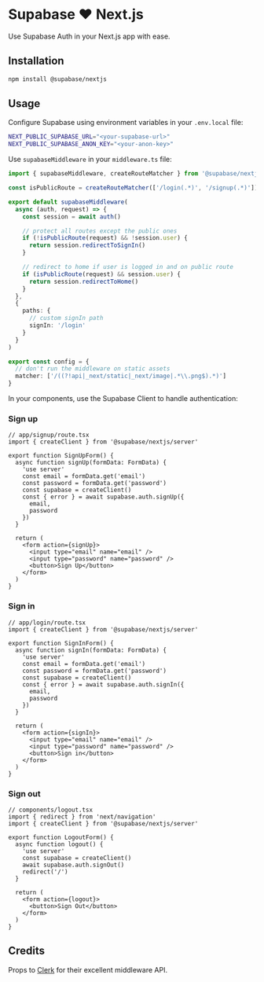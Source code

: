 # Supabase ❤️ Next.js

Use Supabase Auth in your Next.js app with ease.

## Installation

```sh
npm install @supabase/nextjs
```

## Usage

Configure Supabase using environment variables in your `.env.local` file:

```bash
NEXT_PUBLIC_SUPABASE_URL="<your-supabase-url>"
NEXT_PUBLIC_SUPABASE_ANON_KEY="<your-anon-key>"
```

Use `supabaseMiddleware` in your `middleware.ts` file:

```ts
import { supabaseMiddleware, createRouteMatcher } from '@supabase/nextjs/server'

const isPublicRoute = createRouteMatcher(['/login(.*)', '/signup(.*)'])

export default supabaseMiddleware(
  async (auth, request) => {
    const session = await auth()

    // protect all routes except the public ones
    if (!isPublicRoute(request) && !session.user) {
      return session.redirectToSignIn()
    }

    // redirect to home if user is logged in and on public route
    if (isPublicRoute(request) && session.user) {
      return session.redirectToHome()
    }
  },
  {
    paths: {
      // custom signIn path
      signIn: '/login'
    }
  }
)

export const config = {
  // don't run the middleware on static assets
  matcher: ['/((?!api|_next/static|_next/image|.*\\.png$).*)']
}
```

In your components, use the Supabase Client to handle authentication:

### Sign up

```tsx
// app/signup/route.tsx
import { createClient } from '@supabase/nextjs/server'

export function SignUpForm() {
  async function signUp(formData: FormData) {
    'use server'
    const email = formData.get('email')
    const password = formData.get('password')
    const supabase = createClient()
    const { error } = await supabase.auth.signUp({
      email,
      password
    })
  }

  return (
    <form action={signUp}>
      <input type="email" name="email" />
      <input type="password" name="password" />
      <button>Sign Up</button>
    </form>
  )
}
```

### Sign in

```tsx
// app/login/route.tsx
import { createClient } from '@supabase/nextjs/server'

export function SignInForm() {
  async function signIn(formData: FormData) {
    'use server'
    const email = formData.get('email')
    const password = formData.get('password')
    const supabase = createClient()
    const { error } = await supabase.auth.signIn({
      email,
      password
    })
  }

  return (
    <form action={signIn}>
      <input type="email" name="email" />
      <input type="password" name="password" />
      <button>Sign in</button>
    </form>
  )
}
```

### Sign out

```tsx
// components/logout.tsx
import { redirect } from 'next/navigation'
import { createClient } from '@supabase/nextjs/server'

export function LogoutForm() {
  async function logout() {
    'use server'
    const supabase = createClient()
    await supabase.auth.signOut()
    redirect('/')
  }

  return (
    <form action={logout}>
      <button>Sign Out</button>
    </form>
  )
}
```

## Credits

Props to [Clerk](https://clerk.com) for their excellent middleware API.